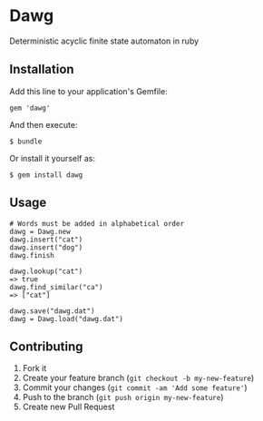 # Dawg

Deterministic acyclic finite state automaton in ruby

## Installation

Add this line to your application's Gemfile:

    gem 'dawg'

And then execute:

    $ bundle

Or install it yourself as:

    $ gem install dawg

## Usage
    # Words must be added in alphabetical order
    dawg = Dawg.new
    dawg.insert("cat")
    dawg.insert("dog")
    dawg.finish

    dawg.lookup("cat")
    => true
    dawg.find_similar("ca")
    => ["cat"]

    dawg.save("dawg.dat")
    dawg = Dawg.load("dawg.dat")


## Contributing

1. Fork it
2. Create your feature branch (`git checkout -b my-new-feature`)
3. Commit your changes (`git commit -am 'Add some feature'`)
4. Push to the branch (`git push origin my-new-feature`)
5. Create new Pull Request

